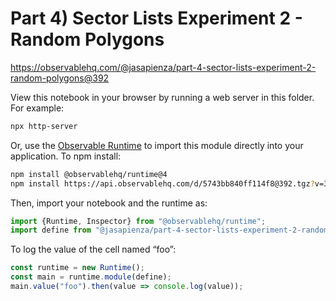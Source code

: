 # Part 4) Sector Lists Experiment 2 - Random Polygons

https://observablehq.com/@jasapienza/part-4-sector-lists-experiment-2-random-polygons@392

View this notebook in your browser by running a web server in this folder. For
example:

~~~sh
npx http-server
~~~

Or, use the [Observable Runtime](https://github.com/observablehq/runtime) to
import this module directly into your application. To npm install:

~~~sh
npm install @observablehq/runtime@4
npm install https://api.observablehq.com/d/5743bb840ff114f8@392.tgz?v=3
~~~

Then, import your notebook and the runtime as:

~~~js
import {Runtime, Inspector} from "@observablehq/runtime";
import define from "@jasapienza/part-4-sector-lists-experiment-2-random-polygons";
~~~

To log the value of the cell named “foo”:

~~~js
const runtime = new Runtime();
const main = runtime.module(define);
main.value("foo").then(value => console.log(value));
~~~
